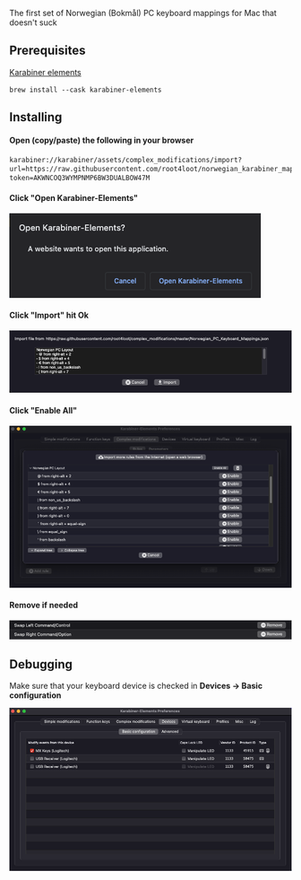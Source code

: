 The first set of Norwegian (Bokmål) PC keyboard mappings for Mac that doesn't suck

## Prerequisites

[Karabiner elements](https://karabiner-elements.pqrs.org/)

```
brew install --cask karabiner-elements
```

## Installing

#### Open (copy/paste) the following in your browser
```
karabiner://karabiner/assets/complex_modifications/import?url=https://raw.githubusercontent.com/root4loot/norwegian_karabiner_mappings/master/mappings.json?token=AKWNCOQ3WYMPNMP6BW3DUALBOW47M
```

#### Click "Open Karabiner-Elements"   
![image](images/1.png)

#### Click "Import" hit Ok
![image](images/2.png)

#### Click "Enable All" 
![image](images/4.png)

#### Remove if needed
![image](images/5.png)

## Debugging

Make sure that your keyboard device is checked in **Devices -> Basic configuration**  

![image](images/6.png)
